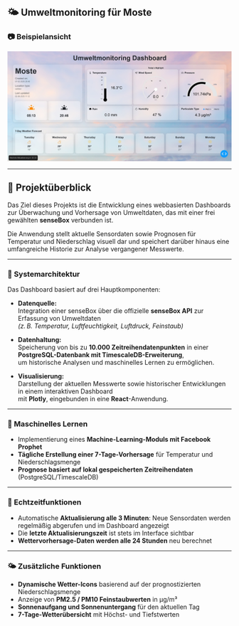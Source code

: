 ## 🌤️ Umweltmonitoring für Moste

### 📷 Beispielansicht

![Dashboard Screenshot](./assets/dashboard.jpg)

---


## 📌 Projektüberblick

Das Ziel dieses Projekts ist die Entwicklung eines webbasierten Dashboards zur Überwachung und Vorhersage von Umweltdaten, das mit einer frei gewählten **senseBox** verbunden ist.

Die Anwendung stellt aktuelle Sensordaten sowie Prognosen für Temperatur und Niederschlag visuell dar und speichert darüber hinaus eine umfangreiche Historie zur Analyse vergangener Messwerte.

---

### 🧱 Systemarchitektur

Das Dashboard basiert auf drei Hauptkomponenten:

- **Datenquelle:**  
  Integration einer senseBox über die offizielle **senseBox API** zur Erfassung von Umweltdaten  
  *(z. B. Temperatur, Luftfeuchtigkeit, Luftdruck, Feinstaub)*

- **Datenhaltung:**  
  Speicherung von bis zu **10.000 Zeitreihendatenpunkten** in einer **PostgreSQL-Datenbank mit TimescaleDB-Erweiterung**,  
  um historische Analysen und maschinelles Lernen zu ermöglichen.

- **Visualisierung:**  
  Darstellung der aktuellen Messwerte sowie historischer Entwicklungen in einem interaktiven Dashboard  
  mit **Plotly**, eingebunden in eine **React**-Anwendung.

---

### 🧠 Maschinelles Lernen

- Implementierung eines **Machine-Learning-Moduls mit Facebook Prophet**  
- **Tägliche Erstellung einer 7-Tage-Vorhersage** für Temperatur und Niederschlagsmenge  
- **Prognose basiert auf lokal gespeicherten Zeitreihendaten** (PostgreSQL/TimescaleDB)

---

### 🔁 Echtzeitfunktionen

- Automatische **Aktualisierung alle 3 Minuten**: Neue Sensordaten werden regelmäßig abgerufen und im Dashboard angezeigt  
- Die **letzte Aktualisierungszeit** ist stets im Interface sichtbar  
- **Wettervorhersage-Daten werden alle 24 Stunden** neu berechnet

---

### 🌤️ Zusätzliche Funktionen

- **Dynamische Wetter-Icons** basierend auf der prognostizierten Niederschlagsmenge  
- Anzeige von **PM2.5 / PM10 Feinstaubwerten** in µg/m³  
- **Sonnenaufgang und Sonnenuntergang** für den aktuellen Tag  
- **7-Tage-Wetterübersicht** mit Höchst- und Tiefstwerten

